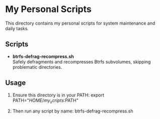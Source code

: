 # My Personal Scripts

This directory contains my personal scripts for system maintenance and daily tasks.

## Scripts

- **btrfs-defrag-recompress.sh**  
  Safely defragments and recompresses Btrfs subvolumes, skipping problematic directories.

## Usage

1. Ensure this directory is in your PATH:
   export PATH="$HOME/my_scripts:$PATH"

2. Then run any script by name:
   btrfs-defrag-recompress.sh
